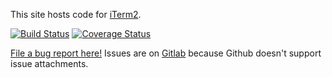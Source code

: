 This site hosts code for <a href="https://iterm2.com">iTerm2</a>.

[![Build Status](https://travis-ci.org/gnachman/iTerm2.svg?branch=master)](https://travis-ci.org/gnachman/iTerm2)
[![Coverage Status](https://coveralls.io/repos/github/gnachman/iTerm2/badge.svg?branch=master)](https://coveralls.io/github/gnachman/iTerm2?branch=master)

<a href="https://iterm2.com/bugs">File a bug report here!</a> Issues are on <a href="https://gitlab.com/gnachman/iterm2/issues">Gitlab</a> because Github doesn't support issue attachments.

